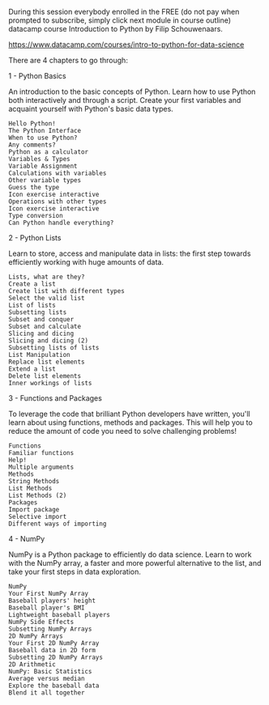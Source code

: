 During this session everybody enrolled in the FREE (do not pay when prompted to subscribe, simply click next module in course outline) datacamp course Introduction to Python by Filip Schouwenaars. 

https://www.datacamp.com/courses/intro-to-python-for-data-science

There are 4 chapters to go through:

1 -  Python Basics

An introduction to the basic concepts of Python. 
Learn how to use Python both interactively and through a script. 
Create your first variables and acquaint yourself with Python's basic data types.
    
    Hello Python!
    The Python Interface
    When to use Python?
    Any comments?
    Python as a calculator
    Variables & Types
    Variable Assignment
    Calculations with variables
    Other variable types
    Guess the type
    Icon exercise interactive
    Operations with other types
    Icon exercise interactive
    Type conversion
    Can Python handle everything?
    
2 - Python Lists

Learn to store, access and manipulate data in lists: the first step towards efficiently working with huge amounts of data.

    Lists, what are they?
    Create a list
    Create list with different types
    Select the valid list
    List of lists
    Subsetting lists
    Subset and conquer
    Subset and calculate
    Slicing and dicing
    Slicing and dicing (2)
    Subsetting lists of lists
    List Manipulation
    Replace list elements
    Extend a list
    Delete list elements
    Inner workings of lists

3 - Functions and Packages

To leverage the code that brilliant Python developers have written, you'll learn about using functions, methods and packages. 
This will help you to reduce the amount of code you need to solve challenging problems!

    Functions
    Familiar functions
    Help!
    Multiple arguments
    Methods
    String Methods
    List Methods
    List Methods (2)
    Packages
    Import package
    Selective import
    Different ways of importing
    
4 - NumPy

NumPy is a Python package to efficiently do data science. 
Learn to work with the NumPy array, a faster and more powerful alternative to the list, and take your first steps in data exploration.

    NumPy
    Your First NumPy Array
    Baseball players' height
    Baseball player's BMI
    Lightweight baseball players
    NumPy Side Effects
    Subsetting NumPy Arrays
    2D NumPy Arrays
    Your First 2D NumPy Array
    Baseball data in 2D form
    Subsetting 2D NumPy Arrays
    2D Arithmetic
    NumPy: Basic Statistics
    Average versus median
    Explore the baseball data
    Blend it all together
